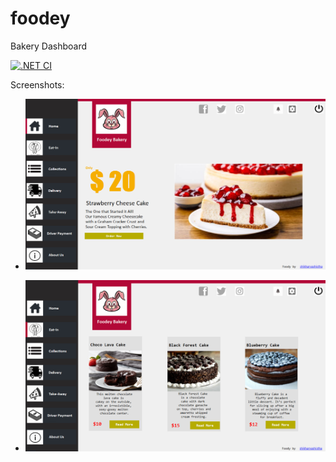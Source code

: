 # foodey
Bakery Dashboard

[![.NET CI](https://github.com/shikharvashistha/foodey/actions/workflows/dotnet.yml/badge.svg?branch=main)](https://github.com/shikharvashistha/foodey/actions/workflows/dotnet.yml)


Screenshots:

- ![FIRST](asserts/first.png)


- ![SECOND](asserts/second.png)
